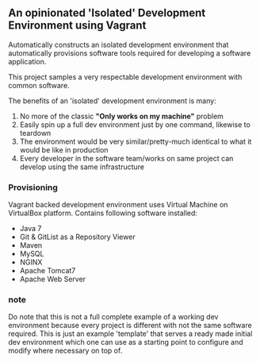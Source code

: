 ## An opinionated 'Isolated' Development Environment using Vagrant

Automatically constructs an isolated development environment that automatically provisions software tools required for developing a software application.

This project samples a very respectable development environment with common software.

The benefits of an 'isolated' development environment is many:

1. No more of the classic __"Only works on my machine"__ problem  
2. Easily spin up a full dev environment just by one command, likewise to teardown  
3. The environment would be very similar/pretty-much identical to what it would be like in production  
4. Every developer in the software team/works on same project can develop using the same infrastructure  


### Provisioning

Vagrant backed development environment uses Virtual Machine on VirtualBox platform.
Contains following software installed:

- Java 7
- Git & GitList as a Repository Viewer
- Maven
- MySQL
- NGINX
- Apache Tomcat7
- Apache Web Server

### note
Do note that this is not a full complete example of a working dev environment because every project is different with not the same software required. This is just an example 'template' that serves a ready made initial dev environment which one can use as a starting point to configure and modify where necessary on top of.
